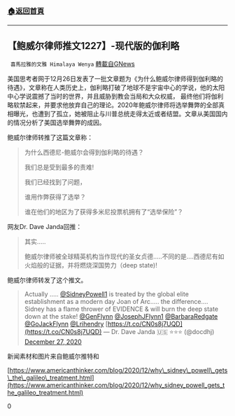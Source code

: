 ###  [:house:返回首頁](https://github.com/ourhimalayas/txt)
---

## 【鲍威尔律师推文1227】-现代版的伽利略
` 喜馬拉雅的文雅 Himalaya Wenya` [轉載自GNews](https://gnews.org/zh-hans/690906/)

美国思考者网于12月26日发表了一批文章题为《为什么鲍威尔律师得到伽利略的待遇》，文章称在人类历史上，伽利略打破了地球不是宇宙中心的学说，他的太阳中心学说震撼了当时的世界，并且威胁到教会当局和大众权威， 最终他们将伽利略软禁起来，并要求他放弃自己的理论。2020年鲍威尔律师将选举舞弊的全部真相曝光，也遭到了孤立，她被阻止与川普总统走得太近或者结盟。文章从美国国内的情况分析了美国选举舞弊的成因。

鲍威尔律师转推了这篇文章称：


> 为什么西德尼-鲍威尔会得到伽利略的待遇？
> 
> 我们总是受到最多的责难!
> 
> 我们已经找到了问题，
> 
> 谁用作弊获得了选举？
> 
> 谁在他们的地区为了获得多米尼投票机拥有了“选举保险”？


网友Dr. Dave Janda回推：


> 其实…..
> 
> 鲍威尔律师被全球精英机构当作现代的圣女贞德…..不同的是….西德尼有如火焰般的证据，并将燃烧深国势力（deep state)!


鲍威尔律师转发了这个推文。



> Actually ….. [@SidneyPowell1](https://twitter.com/SidneyPowell1?ref_src=twsrc%5Etfw) is treated by the global elite establishment as a modern day Joan of Arc….. the difference…. Sidney has a flame thrower of EVIDENCE & will burn the deep state down at the stake! [@GenFlynn](https://twitter.com/GenFlynn?ref_src=twsrc%5Etfw) [@JosephJFlynn1](https://twitter.com/JosephJFlynn1?ref_src=twsrc%5Etfw) [@BarbaraRedgate](https://twitter.com/BarbaraRedgate?ref_src=twsrc%5Etfw) [@GoJackFlynn](https://twitter.com/GoJackFlynn?ref_src=twsrc%5Etfw) [@Lrihendry](https://twitter.com/Lrihendry?ref_src=twsrc%5Etfw) [https://t.co/CN0s8j7UQD](https://t.co/CN0s8j7UQD)
> — Dr. Dave Janda 🇺🇸 ⭐️⭐️⭐️ (@docdhj) [December 27, 2020](https://twitter.com/docdhj/status/1343009671376998400?ref_src=twsrc%5Etfw)



新闻素材和图片来自鲍威尔推特和

[https://www.americanthinker.com/blog/2020/12/why\_sidney\_powell\_gets\_the\_galileo\_treatment.html](https://www.americanthinker.com/blog/2020/12/why_sidney_powell_gets_the_galileo_treatment.html)



0
